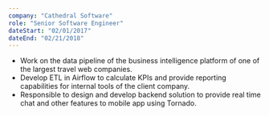 ```yaml
---
company: "Cathedral Software"
role: "Senior Software Engineer"
dateStart: "02/01/2017"
dateEnd: "02/21/2018"
---
```


* Work on the data pipeline of the business intelligence platform of one of the largest travel web companies.
* Develop ETL in Airflow to calculate KPIs and provide reporting capabilities for internal tools of the client company.
* Responsible to design and develop backend solution to provide real time chat and other features to mobile app using Tornado.
